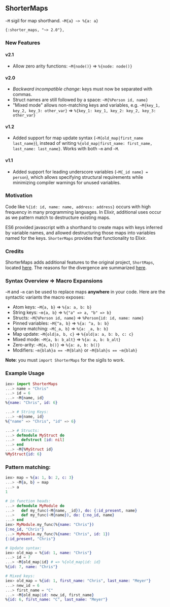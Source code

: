 ## ShorterMaps

`~M` sigil for map shorthand. `~M{a} ~> %{a: a}`

`{:shorter_maps, "~> 2.0"},`

### New Features

#### v2.1

 - Allow zero arity functions: `~M{node()}` => `%{node: node()}`

#### v2.0

 - _Backward incompatible change_: keys must now be separated with commas.
 - Struct names are still followed by a space: `~M{%Person id, name}`
 - "Mixed mode" allows non-matching keys and variables, e.g.
`~M{key_1, key_2, key_3: other_var}` => `%{key_1: key_1, key_2: key_2, key_3: other_var}`

#### v1.2

 - Added support for map update syntax (`~M{old_map|first_name last_name}`),
instead of writing `%{old_map|first_name: first_name, last_name: last_name}`.
Works with both `~m` and `~M`.

#### v1.1

 - Added support for leading underscore variables (`~M{_id name} = person`),
which allows specifying structural requirements while minimizing compiler warnings
for unused variables.

### Motivation

Code like `%{id: id, name: name, address: address}` occurs with high frequency
in many programming languages.  In Elixir, additional uses occur as we pattern
match to destructure existing maps.

ES6 provided javascript with a shorthand to create maps with keys inferred by
variable names, and allowed destructuring those maps into variables named for
the keys.  `ShorterMaps` provides that functionality to Elixir.

### Credits

ShorterMaps adds additional features to the original project, `ShortMaps`,
located [here][original-repo]. The reasons for the divergence are summarized
[here][divergent-opinion-issue].

### Syntax Overview => Macro Expansions

`~M` and `~m` can be used to replace maps __anywhere__ in your code. Here are the syntactic variants the macro exposes:

* Atom keys: `~M{a, b}` => `%{a: a, b: b}`
* String keys: `~m{a, b}` => `%{"a" => a, "b" => b}`
* Structs: `~M{%Person id, name}` => `%Person{id: id, name: name}`
* Pinned variables: `~M{^a, b}` => `%{a: ^a, b: b}`
* Ignore matching: `~M{_a, b}` => `%{a: _a, b: b}`
* Map update: `~M{old|a, b, c}` => `%{old|a: a, b: b, c: c}`
* Mixed mode: `~M{a, b: b_alt}` => `%{a: a, b: b_alt}`
* Zero-arity: `~M{a, b()}` => `%{a: a, b: b()}`
* Modifiers: `~m{blah}a == ~M{blah}` or `~M{blah}s == ~m{blah}`

**Note**: you must `import ShorterMaps` for the sigils to work.

### Example Usage

```elixir
iex> import ShorterMaps
...> name = "Chris"
...> id = 6
...> ~M{name, id}
%{name: "Chris", id: 6}

...> # String Keys:
...> ~m{name, id}
%{"name" => "Chris", "id" => 6}

...> # Structs:
...> defmodule MyStruct do
...>   defstruct [id: nil]
...> end
...> ~M{%MyStruct id}
%MyStruct{id: 6}
```

### Pattern matching:
```elixir
iex> map = %{a: 1, b: 2, c: 3}
...> ~M{a, b} = map
...> a
1

# in function heads:
...> defmodule MyModule do
...>   def my_func(~M{name, _id}), do: {:id_present, name}
...>   def my_func(~M{name}), do: {:no_id, name}
...> end
iex> MyModule.my_func(%{name: "Chris"})
{:no_id, "Chris"}
...> MyModule.my_func(%{name: "Chris", id: 1})
{:id_present, "Chris"}

# Update syntax:
iex> old_map = %{id: 1, name: "Chris"}
...> id = 7
...> ~M{old_map|id} # => %{old_map|id: id}
%{id: 7, name: "Chris"}

# Mixed keys:
iex> old_map = %{id: 1, first_name: "Chris", last_name: "Meyer"}
...> new_id = 6
...> first_name = "C"
...> ~M{old_map|id: new_id, first_name}
%{id: 6, first_name: "C", last_name: "Meyer"}

```

[google-groups]: https://groups.google.com/forum/#!topic/elixir-lang-core/NoUo2gqQR3I
[original-repo]: https://github.com/whatyouhide/short_maps
[divergent-opinion-issue]: https://github.com/whatyouhide/short_maps/issues/11
